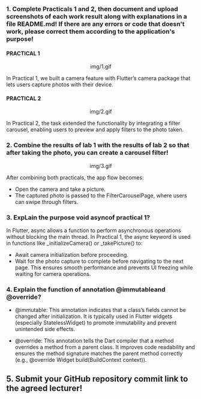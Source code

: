 ### 1. Complete Practicals 1 and 2, then document and upload screenshots of each work result along with explanations in a file README.md! If there are any errors or code that doesn't work, please correct them according to the application's purpose!
#### PRACTICAL 1 
<p align="center">
  img/1.gif
</p>

In Practical 1, we built a camera feature with Flutter’s camera package that lets users capture photos with their device.

#### PRACTICAL 2 
<p align="center">
 img/2.gif
</p>

In Practical 2, the task extended the functionality by integrating a filter carousel, enabling users to preview and apply filters to the photo taken.

### 2. Combine the results of lab 1 with the results of lab 2 so that after taking the photo, you can create a carousel filter!
<p align="center">
  img/3.gif
</p>

After combining both practicals, the app flow becomes:
* Open the camera and take a picture.
* The captured photo is passed to the FilterCarouselPage, where users can swipe through filters.

### 3. ExpLain the purpose void asyncof practical 1?
In Flutter, async allows a function to perform asynchronous operations without blocking the main thread.
In Practical 1, the async keyword is used in functions like _initializeCamera() or _takePicture() to:

* Await camera initialization before proceeding.
* Wait for the photo capture to complete before navigating to the next page.
This ensures smooth performance and prevents UI freezing while waiting for camera operations.

### 4. Explain the function of annotation @immutableand @override?
* @immutable:
This annotation indicates that a class’s fields cannot be changed after initialization.
It is typically used in Flutter widgets (especially StatelessWidget) to promote immutability and prevent unintended side effects.

* @override:
This annotation tells the Dart compiler that a method overrides a method from a parent class.
It improves code readability and ensures the method signature matches the parent method correctly (e.g., @override Widget build(BuildContext context)).

## 5. Submit your GitHub repository commit link to the agreed lecturer!